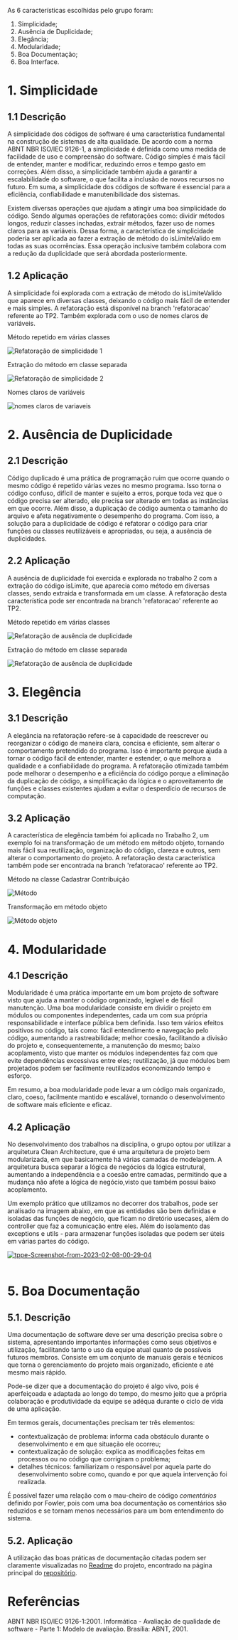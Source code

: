 As 6 características escolhidas pelo grupo foram:

1. Simplicidade;
2. Ausência de Duplicidade;
3. Elegância;
4. Modularidade;
5. Boa Documentação;
6. Boa Interface.

# 1. Simplicidade
## 1.1 Descrição

A simplicidade dos códigos de software é uma característica fundamental na construção de sistemas de alta qualidade. De acordo com a norma ABNT NBR ISO/IEC 9126-1, a simplicidade é definida como uma medida de facilidade de uso e compreensão do software. Código simples é mais fácil de entender, manter e modificar, reduzindo erros e tempo gasto em correções. Além disso, a simplicidade também ajuda a garantir a escalabilidade do software, o que facilita a inclusão de novos recursos no futuro. Em suma, a simplicidade dos códigos de software é essencial para  a eficiência, confiabilidade e manutenibilidade dos sistemas.

Existem diversas operações que ajudam a atingir uma boa simplicidade do código. Sendo algumas operações de refatorações como: dividir métodos longos, reduzir classes inchadas, extrair métodos, fazer uso de nomes claros para as variáveis. Dessa forma, a característica de simplicidade poderia ser aplicada ao fazer a extração de método do isLimiteValido em todas as suas ocorrências. Essa operação inclusive também colabora com a redução da duplicidade que será abordada posteriormente.

## 1.2 Aplicação

A simplicidade foi explorada com a extração de método do isLimiteValido que aparece em diversas classes, deixando o código mais fácil de entender e mais simples. A refatoração está disponível na branch 'refatoracao' referente ao TP2. Também explorada com o uso de nomes claros de variáveis.

<figcaption>Método repetido em várias classes</figcaption>

![Refatoração de simplicidade 1](./assets/islimit1.png)


<figcaption> Extração do método em classe separada </figcaption>

![Refatoração de simplicidade 2](./assets/islimit2.png)

<figcaption>Nomes claros de variáveis </figcaption>

![nomes claros de variaveis](./assets/nomes_claros.png)

# 2. Ausência de Duplicidade

## 2.1 Descrição

Código duplicado é uma prática de programação ruim que ocorre quando o mesmo código é repetido várias vezes no mesmo programa. Isso torna o código confuso, difícil de manter e sujeito a erros, porque toda vez que o código precisa ser alterado, ele precisa ser alterado em todas as instâncias em que ocorre. Além disso, a duplicação de código aumenta o tamanho do arquivo e afeta negativamente o desempenho do programa. Com isso, a solução para a duplicidade de código é refatorar o código para criar funções ou classes reutilizáveis ​​e apropriadas, ou seja, a ausência de duplicidades.

## 2.2 Aplicação

A ausência de duplicidade foi exercida e explorada no trabalho 2 com a extração do código isLimite, que aparecia como método em diversas classes, sendo extraida e transformada em um classe. A refatoração desta característica pode ser encontrada na branch 'refatoracao' referente ao TP2.


<figcaption>Método repetido em várias classes</figcaption>

![Refatoração de ausência de duplicidade](./assets/islimit1.png)


<figcaption> Extração do método em classe separada </figcaption>

![Refatoração de ausência de duplicidade](./assets/islimit2.png)

# 3. Elegência

## 3.1 Descrição

A elegância na refatoração refere-se à capacidade de reescrever ou reorganizar o código de maneira clara, concisa e eficiente, sem alterar o comportamento pretendido do programa. Isso é importante porque ajuda a tornar o código fácil de entender, manter e estender, o que melhora a qualidade e a confiabilidade do programa. A refatoração otimizada também pode melhorar o desempenho e a eficiência do código porque a eliminação da duplicação de código, a simplificação da lógica e o aproveitamento de funções e classes existentes ajudam a evitar o desperdício de recursos de computação.

## 3.2 Aplicação 

A característica de elegência também foi aplicada no Trabalho 2, um exemplo foi na transformação de um método em método objeto, tornando mais fácil sua reutilização, organização do código, clareza e outros, sem alterar o comportamento do projeto. A refatoração desta característica também pode ser encontrada na branch 'refatoracao' referente ao TP2.


<figcaption> Método na classe Cadastrar Contribuição </figcaption>

![Método](./assets/metodo.jpeg)


<figcaption> Transformação em método objeto </figcaption>

![Método objeto](./assets/metodo_objeto.jpeg)


# 4. Modularidade

## 4.1 Descrição
Modularidade é uma prática importante em um bom projeto de software visto que ajuda a manter o código organizado, legível e de fácil manutenção. Uma boa modularidade consiste em dividir o projeto em módulos ou componentes independentes, cada um com sua própria responsabilidade e interface pública bem definida. Isso tem vários efeitos positivos no código, tais como: fácil entendimento e navegação pelo código, aumentando a rastreabilidade; melhor coesão, facilitando a divisão do projeto e, consequentemente, a manutenção do mesmo; baixo acoplamento, visto que manter os módulos independentes faz com que evite dependências excessivas entre eles; reutilização, já que módulos bem projetados podem ser facilmente reutilizados economizando tempo e esforço.

Em resumo, a boa modularidade pode levar a um código mais organizado, claro, coeso, facilmente mantido e escalável, tornando o desenvolvimento de software mais eficiente e eficaz.

## 4.2 Aplicação 

No desenvolvimento dos trabalhos na disciplina, o grupo optou por utilizar a arquitetura Clean Architecture, que é uma arquitetura de projeto bem modularizada, em que basicamente há várias camadas de modelagem. A arquitetura busca separar a lógica de negócios da lógica estrutural, aumentando a independência e a coesão entre camadas, permitindo que a mudança não afete a lógica de negócio,visto que também possui baixo acoplamento. 

Um exemplo prático que utilizamos no decorrer dos trabalhos, pode ser analisado na imagem abaixo, em que as entidades são bem definidas e isoladas das funções de negócio, que ficam no diretório usecases, além do controller que faz a comunicação entre eles. Além do isolamento das exceptions e utils - para armazenar funções isoladas que podem ser úteis em várias partes do código.

<a href="https://ibb.co/6yHCQhy"><img src="https://i.ibb.co/GdWSmwd/tppe-Screenshot-from-2023-02-08-00-29-04.png" alt="tppe-Screenshot-from-2023-02-08-00-29-04" border="0"></a><br /><a target='_blank' href='https://pt-br.imgbb.com/'></a><br />

# 5. Boa Documentação

## 5.1. Descrição

Uma documentação de software deve ser uma descrição precisa sobre o sistema, apresentando importantes informações como seus objetivos e utilização, facilitando tanto o uso da equipe atual quanto de possíveis futuros membros. Consiste em um conjunto de manuais gerais e técnicos que torna o gerenciamento do projeto mais organizado, eficiente e até mesmo mais rápido.

Pode-se dizer que a documentação do projeto é algo vivo, pois é aperfeiçoada e adaptada ao longo do tempo, do mesmo jeito que a própria colaboração e produtividade da equipe se adéqua durante o ciclo de vida de uma aplicação. 

Em termos gerais, documentações precisam ter três elementos:

* contextualização de problema: informa cada obstáculo durante o desenvolvimento e em que situação ele ocorreu;
* contextualização de solução: explica as modificações feitas em processos ou no código que corrigiram o problema;
* detalhes técnicos: familiarizam o responsável por aquela parte do desenvolvimento sobre como, quando e por que aquela intervenção foi realizada.


É possível fazer uma relação com o mau-cheiro de código *comentários* definido por Fowler, pois com uma boa documentação os comentários são reduzidos e se tornam menos necessários para um bom entendimento do sistema.


## 5.2. Aplicação
A utilização das boas práticas de documentação citadas podem ser claramente visualizadas no [Readme](https://github.com/TrabalhosTecProg/Trabalho-TDD/blob/main/README.md) do projeto, encontrado na página principal do [repositório](https://github.com/TrabalhosTecProg/Trabalho-TDD).

# Referências

ABNT NBR ISO/IEC 9126-1:2001. Informática - Avaliação de qualidade de software - Parte 1: Modelo de avaliação. Brasília: ABNT, 2001.
